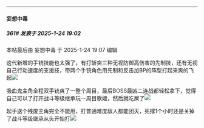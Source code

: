 ﻿
*****

####  妄想中毒  
##### 361#       发表于 2025-1-24 19:02

 本帖最后由 妄想中毒 于 2025-1-24 19:07 编辑 

这代新增的手铳技能也太强了，有打斩突三种无视防御高伤害的先制技，还有无视自己行动速度的支援技，带两个手铳角色用先制和反击加BP的阵型打起来爽的飞起<img src="https://static.saraba1st.com/image/smiley/face2017/077.png" referrerpolicy="no-referrer">

吸血鬼主角全程双手铳爽了一整个周目，最后BOSS最凶二连战都轻松拿下，觉得自己可以了打开战斗等级继承玩一周目歌姬，然后就吃屎了<img src="https://static.saraba1st.com/image/smiley/face2017/037.png" referrerpolicy="no-referrer">  

起手送个残废主角完全不能用，打普通难度敌人都能团灭，死撑1个小时还是关掉了战斗等级继承从头开始打<img src="https://static.saraba1st.com/image/smiley/face2017/149.png" referrerpolicy="no-referrer">

